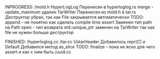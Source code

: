 INPROGRESS:
/mold.h
    HyperLogLog
        Перенесен в hyperloglog.rs
        merge - update_maximum удален
    TarWriter 
        Перенесен из mold.h в tar.rs
        Деструктор убран, так как File закрывается автоматически
        TODO: append - не понятно как сделать compile time assert 
        Заменен тип path на Path
        open - тип возврата std::unique_ptr<TarWriter> заменен на TarWriter так как
        file не нужен больше деструктор

FINISHED:
/hyperloglog.cc
/tar.cc
    UstarHeader
        Добавилось repr(C) и Default
        Добавился метод as_slice
        TODO: finalize - пока не ясно для чего assert и как с ним быть 
/uuid.cc
